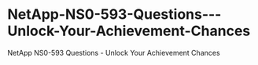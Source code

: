# NetApp-NS0-593-Questions---Unlock-Your-Achievement-Chances
NetApp NS0-593 Questions - Unlock Your Achievement Chances
